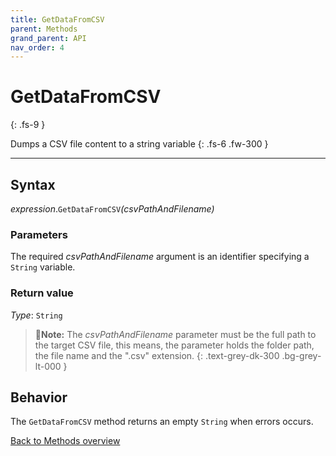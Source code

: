```yaml
---
title: GetDataFromCSV
parent: Methods
grand_parent: API
nav_order: 4
---
```


# GetDataFromCSV
{: .fs-9 }

Dumps a CSV file content to a string variable
{: .fs-6 .fw-300 }

---

## Syntax

*expression*.`GetDataFromCSV`*(csvPathAndFilename)*

### Parameters

The required *csvPathAndFilename* argument is an identifier specifying a `String` variable.

### Return value

*Type*: `String`

>📝**Note:**
>The *csvPathAndFilename* parameter must be the full path to the target CSV file, this means, the parameter holds the folder path, the file name and the ".csv" extension.
{: .text-grey-dk-300 .bg-grey-lt-000 }

## Behavior

The `GetDataFromCSV` method returns an empty `String` when errors occurs.

[Back to Methods overview](https://ws-garcia.github.io/VBA-CSV-interface/api/methods/)